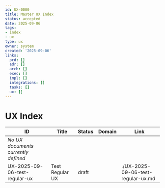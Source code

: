 ```yaml
---
id: UX-0000
title: Master UX Index
status: accepted
date: 2025-09-06
tags:
- index
- ux
type: ux
owner: system
created: '2025-09-06'
links:
  prd: []
  adr: []
  arch: []
  exec: []
  impl: []
  integrations: []
  tasks: []
  ux: []
---
```


# UX Index

| ID | Title | Status | Domain | Link |
|---|---|---|---|---|
| *No UX documents currently defined* |  |  |  |  |
| UX-2025-09-06-test-regular-ux | Test Regular UX | draft |  | ./UX-2025-09-06-test-regular-ux.md |
